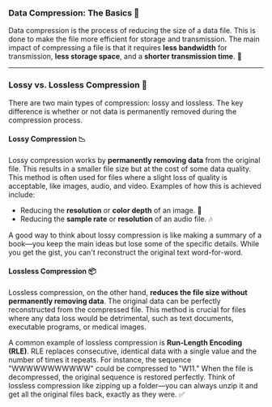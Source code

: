 ### Data Compression: The Basics 💾

Data compression is the process of reducing the size of a data file. This is done to make the file more efficient for storage and transmission. The main impact of compressing a file is that it requires **less bandwidth** for transmission, **less storage space**, and a **shorter transmission time**. 🚀

***

### Lossy vs. Lossless Compression 🤔

There are two main types of compression: lossy and lossless. The key difference is whether or not data is permanently removed during the compression process.

#### **Lossy Compression** 📉

Lossy compression works by **permanently removing data** from the original file. This results in a smaller file size but at the cost of some data quality. This method is often used for files where a slight loss of quality is acceptable, like images, audio, and video. Examples of how this is achieved include:

* Reducing the **resolution** or **color depth** of an image. 🎨
* Reducing the **sample rate** or **resolution** of an audio file. 🎶

A good way to think about lossy compression is like making a summary of a book—you keep the main ideas but lose some of the specific details. While you get the gist, you can't reconstruct the original text word-for-word.

#### **Lossless Compression** 📦

Lossless compression, on the other hand, **reduces the file size without permanently removing data**. The original data can be perfectly reconstructed from the compressed file. This method is crucial for files where any data loss would be detrimental, such as text documents, executable programs, or medical images.

A common example of lossless compression is **Run-Length Encoding (RLE)**. RLE replaces consecutive, identical data with a single value and the number of times it repeats. For instance, the sequence "WWWWWWWWWWW" could be compressed to "W11." When the file is decompressed, the original sequence is restored perfectly. Think of lossless compression like zipping up a folder—you can always unzip it and get all the original files back, exactly as they were. ✅